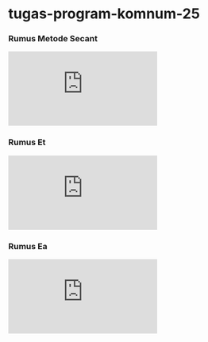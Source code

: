 # tugas-program-komnum-25

### Rumus Metode Secant  
![Secant Formula](https://latex.codecogs.com/png.latex?%5Cdpi%7B150%7D%5Cbg_white%20x_%7Bi%2B1%7D%20%3D%20x_i%20-%20%5Cfrac%7Bf%28x_i%29%28x_%7Bi-1%7D%20-%20x_i%29%7D%7Bf%28x_%7Bi-1%7D%29%20-%20f%28x_i%29%7D)

### Rumus Et  
![Et Formula](https://latex.codecogs.com/png.latex?%5Cdpi%7B150%7D%5Cbg_white%20E_t%20%3D%20%5Cfrac%7Bx_%7Basli%7D%20-%20x_i%7D%7Bx_%7Basli%7D%7D)

### Rumus Ea  
![Ea Formula](https://latex.codecogs.com/png.latex?%5Cdpi%7B150%7D%5Cbg_white%20E_a%20%3D%20%5Cfrac%7Bx_%7Bi-1%7D%20-%20x_i%7D%7Bx_%7Bi-1%7D%7D)
